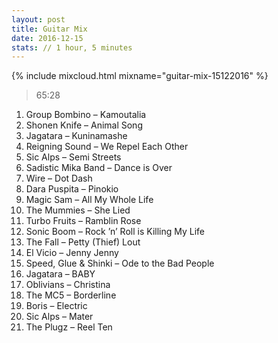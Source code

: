 ```yaml
---
layout: post
title: Guitar Mix
date: 2016-12-15
stats: // 1 hour, 5 minutes
---
```


{% include mixcloud.html mixname="guitar-mix-15122016" %}
>65:28

1. Group Bombino – Kamoutalia
2. Shonen Knife – Animal Song
3. Jagatara – Kuninamashe
4. Reigning Sound – We Repel Each Other
5. Sic Alps – Semi Streets
6. Sadistic Mika Band – Dance is Over
7. Wire – Dot Dash
8. Dara Puspita – Pinokio
9. Magic Sam – All My Whole Life
10. The Mummies – She Lied
11. Turbo Fruits – Ramblin Rose
12. Sonic Boom – Rock ’n’ Roll is Killing My Life
13. The Fall – Petty (Thief) Lout
14. El Vicio – Jenny Jenny
15. Speed, Glue & Shinki – Ode to the Bad People
16. Jagatara – BABY
17. Oblivians – Christina
18. The MC5 – Borderline
19. Boris – Electric
20. Sic Alps – Mater
21. The Plugz – Reel Ten